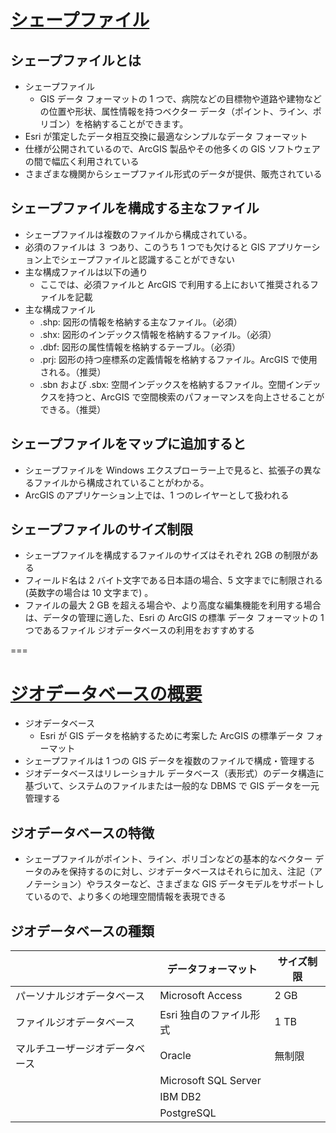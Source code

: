 # [シェープファイル](https://www.esrij.com/gis-guide/esri-dataformat/shapefile/)
## シェープファイルとは
- シェープファイル
  -  GIS データ フォーマットの 1 つで、病院などの目標物や道路や建物などの位置や形状、属性情報を持つベクター データ（ポイント、ライン、ポリゴン）を格納することができます。
- Esri が策定したデータ相互交換に最適なシンプルなデータ フォーマット
- 仕様が公開されているので、ArcGIS 製品やその他多くの GIS ソフトウェアの間で幅広く利用されている
- さまざまな機関からシェープファイル形式のデータが提供、販売されている

## シェープファイルを構成する主なファイル
- シェープファイルは複数のファイルから構成されている。
- 必須のファイルは ３ つあり、このうち 1 つでも欠けると GIS アプリケーション上でシェープファイルと認識することができない
- 主な構成ファイルは以下の通り
  - ここでは、必須ファイルと ArcGIS で利用する上において推奨されるファイルを記載
- 主な構成ファイル
  - .shp: 図形の情報を格納する主なファイル。（必須）
  - .shx: 図形のインデックス情報を格納するファイル。（必須）
  - .dbf: 図形の属性情報を格納するテーブル。（必須）
  - .prj: 図形の持つ座標系の定義情報を格納するファイル。ArcGIS で使用される。（推奨）
  - .sbn および .sbx: 空間インデックスを格納するファイル。空間インデックスを持つと、ArcGIS で空間検索のパフォーマンスを向上させることができる。（推奨）

## シェープファイルをマップに追加すると
- シェープファイルを Windows エクスプローラー上で見ると、拡張子の異なるファイルから構成されていることがわかる。
- ArcGIS のアプリケーション上では、1 つのレイヤーとして扱われる

## シェープファイルのサイズ制限
- シェープファイルを構成するファイルのサイズはそれぞれ 2GB の制限がある
- フィールド名は 2 バイト文字である日本語の場合、5 文字までに制限される(英数字の場合は 10 文字まで) 。
- ファイルの最大 2 GB を超える場合や、より高度な編集機能を利用する場合は、データの管理に適した、Esri の ArcGIS の標準 データ フォーマットの 1 つであるファイル ジオデータベースの利用をおすすめする

===

# [ジオデータベースの概要](https://www.esrij.com/gis-guide/esri-dataformat/gdb-overview/)
- ジオデータベース
  - Esri が GIS データを格納するために考案した ArcGIS の標準データ フォーマット
- シェープファイルは 1 つの GIS データを複数のファイルで構成・管理する
- ジオデータベースはリレーショナル データベース（表形式）のデータ構造に基づいて、システムのファイルまたは一般的な DBMS で GIS データを一元管理する

## ジオデータベースの特徴
- シェープファイルがポイント、ライン、ポリゴンなどの基本的なベクター データのみを保持するのに対し、ジオデータベースはそれらに加え、注記（アノテーション）やラスターなど、さまざまな GIS データモデルをサポートしているので、より多くの地理空間情報を表現できる

## ジオデータベースの種類

|                                |   データフォーマット    | サイズ制限 |
| ------------------------------ | ----------------------- | ---------- |
| パーソナルジオデータベース     | Microsoft Access        | 2 GB       |
| ファイルジオデータベース       | Esri 独自のファイル形式 | 1 TB       |
| マルチユーザージオデータベース | Oracle                  | 無制限     |
|                                | Microsoft SQL Server    |            |
|                                | IBM DB2                 |            |
|                                | PostgreSQL              |            |
